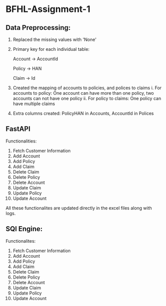 # BFHL-Assignment-1

## Data Preprocessing:

1. Replaced the missing values with 'None'
   
2. Primary key for each individual table:

    Account -> AccountId
   
    Policy -> HAN
   
    Claim -> Id
  
4. Created the mapping of accounts to policies, and polices to claims
   i. For accounts to policy: One account can have more than one policy, two accounts can not have one policy
   ii. For policy to claims: One policy can have multiple claims

5. Extra columns created: PolicyHAN in Accounts, AccountId in Polices


## FastAPI

  Functionalities:
  1. Fetch Customer Information
  2. Add Account
  3. Add Policy
  4. Add Claim
  5. Delete Claim
  6. Delete Policy
  7. Delete Account
  8. Update Claim
  9. Update Policy
  10. Update Account

  All these functionalites are updated directly in the excel files along with logs.

## SQl Engine:

  Functionalites: 

  1. Fetch Customer Information
  2. Add Account
  3. Add Policy
  4. Add Claim
  5. Delete Claim
  6. Delete Policy
  7. Delete Account
  8. Update Claim
  9. Update Policy
  10. Update Account
